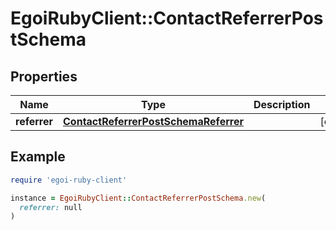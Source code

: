 # EgoiRubyClient::ContactReferrerPostSchema

## Properties

| Name | Type | Description | Notes |
| ---- | ---- | ----------- | ----- |
| **referrer** | [**ContactReferrerPostSchemaReferrer**](ContactReferrerPostSchemaReferrer.md) |  | [optional] |

## Example

```ruby
require 'egoi-ruby-client'

instance = EgoiRubyClient::ContactReferrerPostSchema.new(
  referrer: null
)
```

